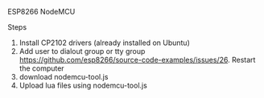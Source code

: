 ESP8266 NodeMCU


Steps
1. Install CP2102 drivers (already installed on Ubuntu)
2. Add user to dialout group or tty group https://github.com/esp8266/source-code-examples/issues/26. Restart the computer
3. download nodemcu-tool.js
4. Upload lua files using nodemcu-tool.js


